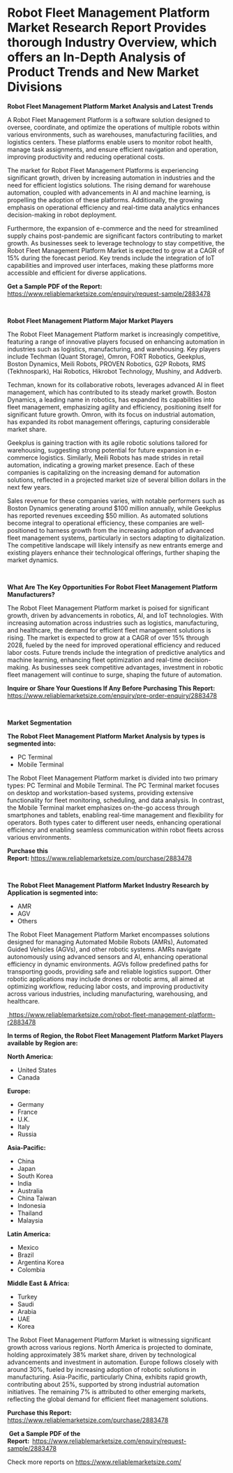 <p><h1>Robot Fleet Management Platform Market Research Report Provides thorough Industry Overview, which offers an In-Depth Analysis of Product Trends and New Market Divisions</h1></p><p><strong>Robot Fleet Management Platform Market Analysis and Latest Trends</strong></p>
<p><p>A Robot Fleet Management Platform is a software solution designed to oversee, coordinate, and optimize the operations of multiple robots within various environments, such as warehouses, manufacturing facilities, and logistics centers. These platforms enable users to monitor robot health, manage task assignments, and ensure efficient navigation and operation, improving productivity and reducing operational costs.</p><p>The market for Robot Fleet Management Platforms is experiencing significant growth, driven by increasing automation in industries and the need for efficient logistics solutions. The rising demand for warehouse automation, coupled with advancements in AI and machine learning, is propelling the adoption of these platforms. Additionally, the growing emphasis on operational efficiency and real-time data analytics enhances decision-making in robot deployment.</p><p>Furthermore, the expansion of e-commerce and the need for streamlined supply chains post-pandemic are significant factors contributing to market growth. As businesses seek to leverage technology to stay competitive, the Robot Fleet Management Platform Market is expected to grow at a CAGR of 15% during the forecast period. Key trends include the integration of IoT capabilities and improved user interfaces, making these platforms more accessible and efficient for diverse applications.</p></p>
<p><strong>Get a Sample PDF of the Report:&nbsp;</strong> <a href="https://www.reliablemarketsize.com/enquiry/request-sample/2883478?utm_campaign=3226&utm_medium=2&utm_source=Github&utm_content=ia&utm_term=13032025&utm_id=robot-fleet-management-platform">https://www.reliablemarketsize.com/enquiry/request-sample/2883478</a></p>
<p>&nbsp;</p>
<p><strong>Robot Fleet Management Platform Major Market Players</strong></p>
<p><p>The Robot Fleet Management Platform market is increasingly competitive, featuring a range of innovative players focused on enhancing automation in industries such as logistics, manufacturing, and warehousing. Key players include Techman (Quant Storage), Omron, FORT Robotics, Geekplus, Boston Dynamics, Meili Robots, PROVEN Robotics, G2P Robots, RMS (Tekhnospark), Hai Robotics, Hikrobot Technology, Mushiny, and Addverb.</p><p>Techman, known for its collaborative robots, leverages advanced AI in fleet management, which has contributed to its steady market growth. Boston Dynamics, a leading name in robotics, has expanded its capabilities into fleet management, emphasizing agility and efficiency, positioning itself for significant future growth. Omron, with its focus on industrial automation, has expanded its robot management offerings, capturing considerable market share.</p><p>Geekplus is gaining traction with its agile robotic solutions tailored for warehousing, suggesting strong potential for future expansion in e-commerce logistics. Similarly, Meili Robots has made strides in retail automation, indicating a growing market presence. Each of these companies is capitalizing on the increasing demand for automation solutions, reflected in a projected market size of several billion dollars in the next few years.</p><p>Sales revenue for these companies varies, with notable performers such as Boston Dynamics generating around $100 million annually, while Geekplus has reported revenues exceeding $50 million. As automated solutions become integral to operational efficiency, these companies are well-positioned to harness growth from the increasing adoption of advanced fleet management systems, particularly in sectors adapting to digitalization. The competitive landscape will likely intensify as new entrants emerge and existing players enhance their technological offerings, further shaping the market dynamics.</p></p>
<p>&nbsp;</p>
<p><strong>What Are The Key Opportunities For Robot Fleet Management Platform Manufacturers?</strong></p>
<p><p>The Robot Fleet Management Platform market is poised for significant growth, driven by advancements in robotics, AI, and IoT technologies. With increasing automation across industries such as logistics, manufacturing, and healthcare, the demand for efficient fleet management solutions is rising. The market is expected to grow at a CAGR of over 15% through 2028, fueled by the need for improved operational efficiency and reduced labor costs. Future trends include the integration of predictive analytics and machine learning, enhancing fleet optimization and real-time decision-making. As businesses seek competitive advantages, investment in robotic fleet management will continue to surge, shaping the future of automation.</p></p>
<p><strong>Inquire or Share Your Questions If Any Before Purchasing This Report:</strong> <a href="https://www.reliablemarketsize.com/enquiry/pre-order-enquiry/2883478?utm_campaign=3226&utm_medium=2&utm_source=Github&utm_content=ia&utm_term=13032025&utm_id=robot-fleet-management-platform">https://www.reliablemarketsize.com/enquiry/pre-order-enquiry/2883478</a></p>
<p>&nbsp;</p>
<p><strong>Market Segmentation</strong></p>
<p><strong>The Robot Fleet Management Platform Market Analysis by types is segmented into:</strong></p>
<p><ul><li>PC Terminal</li><li>Mobile Terminal</li></ul></p>
<p><p>The Robot Fleet Management Platform market is divided into two primary types: PC Terminal and Mobile Terminal. The PC Terminal market focuses on desktop and workstation-based systems, providing extensive functionality for fleet monitoring, scheduling, and data analysis. In contrast, the Mobile Terminal market emphasizes on-the-go access through smartphones and tablets, enabling real-time management and flexibility for operators. Both types cater to different user needs, enhancing operational efficiency and enabling seamless communication within robot fleets across various environments.</p></p>
<p><strong>Purchase this Report:&nbsp;</strong><a href="https://www.reliablemarketsize.com/purchase/2883478?utm_campaign=3226&utm_medium=2&utm_source=Github&utm_content=ia&utm_term=13032025&utm_id=robot-fleet-management-platform">https://www.reliablemarketsize.com/purchase/2883478</a></p>
<p>&nbsp;</p>
<p><strong>The Robot Fleet Management Platform Market Industry Research by Application is segmented into:</strong></p>
<p><ul><li>AMR</li><li>AGV</li><li>Others</li></ul></p>
<p><p>The Robot Fleet Management Platform Market encompasses solutions designed for managing Automated Mobile Robots (AMRs), Automated Guided Vehicles (AGVs), and other robotic systems. AMRs navigate autonomously using advanced sensors and AI, enhancing operational efficiency in dynamic environments. AGVs follow predefined paths for transporting goods, providing safe and reliable logistics support. Other robotic applications may include drones or robotic arms, all aimed at optimizing workflow, reducing labor costs, and improving productivity across various industries, including manufacturing, warehousing, and healthcare.</p></p>
<p><a href="https://www.reliablemarketsize.com/robot-fleet-management-platform-r2883478?utm_campaign=3226&utm_medium=2&utm_source=Github&utm_content=ia&utm_term=13032025&utm_id=robot-fleet-management-platform">&nbsp;https://www.reliablemarketsize.com/robot-fleet-management-platform-r2883478</a></p>
<p><strong>In terms of Region, the Robot Fleet Management Platform Market Players available by Region are:</strong></p>
<p>
    <p> <strong> North America: </strong>
        <ul>
            <li>United States</li>
            <li>Canada</li>
        </ul>
        </p> 
    <p> <strong> Europe: </strong>
        <ul>
            <li>Germany</li>
            <li>France</li>
            <li>U.K.</li>
            <li>Italy</li>
            <li>Russia</li>
        </ul>
        </p> 
    <p> <strong> Asia-Pacific: </strong>
        <ul>
            <li>China</li>
            <li>Japan</li>
            <li>South Korea</li>
            <li>India</li>
            <li>Australia</li>
            <li>China Taiwan</li>
            <li>Indonesia</li>
            <li>Thailand</li>
            <li>Malaysia</li>
        </ul>
        </p> 
    <p> <strong> Latin America: </strong>
        <ul>
            <li>Mexico</li>
            <li>Brazil</li>
            <li>Argentina Korea</li>
            <li>Colombia</li>
        </ul>
        </p> 
    <p> <strong> Middle East & Africa: </strong>
        <ul>
            <li>Turkey</li>
            <li>Saudi</li>
            <li>Arabia</li>
            <li>UAE</li>
            <li>Korea</li>
        </ul>
    </p>
    </p>
<p><p>The Robot Fleet Management Platform Market is witnessing significant growth across various regions. North America is projected to dominate, holding approximately 38% market share, driven by technological advancements and investment in automation. Europe follows closely with around 30%, fueled by increasing adoption of robotic solutions in manufacturing. Asia-Pacific, particularly China, exhibits rapid growth, contributing about 25%, supported by strong industrial automation initiatives. The remaining 7% is attributed to other emerging markets, reflecting the global demand for efficient fleet management solutions.</p></p>
<p><strong>Purchase this Report: </strong><a href="https://www.reliablemarketsize.com/purchase/2883478?utm_campaign=3226&utm_medium=2&utm_source=Github&utm_content=ia&utm_term=13032025&utm_id=robot-fleet-management-platform">https://www.reliablemarketsize.com/purchase/2883478</a></p>
<p>&nbsp;<strong>Get a Sample PDF of the Report:&nbsp;&nbsp;</strong><a href="https://www.reliablemarketsize.com/enquiry/request-sample/2883478?utm_campaign=3226&utm_medium=2&utm_source=Github&utm_content=ia&utm_term=13032025&utm_id=robot-fleet-management-platform">https://www.reliablemarketsize.com/enquiry/request-sample/2883478</a></p>
<p><strong></strong></p>
<p>Check more reports on <a href="https://www.reliablemarketsize.com/?utm_campaign=3226&utm_medium=2&utm_source=Github&utm_content=ia&utm_term=13032025&utm_id=robot-fleet-management-platform">https://www.reliablemarketsize.com/</a></p>